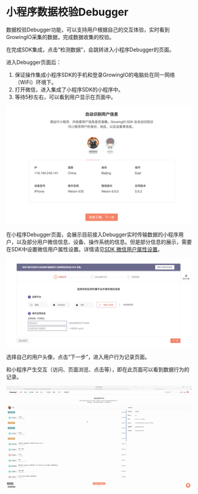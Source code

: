 # 小程序数据校验Debugger

数据校验Debugger功能，可以支持用户根据自己的交互体验，实时看到GrowingIO采集的数据，完成数据收集的校验。

在完成SDK集成，点击“检测数据”，会跳转进入小程序Debugger的页面。

进入Debugger页面后：

1. 保证操作集成小程序SDK的手机和登录GrowingIO的电脑处在同一网络（WiFi）环境下。
2. 打开微信，进入集成了小程序SDK的小程序中。
3. 等待5秒左右，可以看到用户显示在页面中。

![](../.gitbook/assets/image%20%2816%29.png)

在小程序Debugger页面，会展示目前接入Debugger实时传输数据的小程序用户，以及部分用户微信信息、设备、操作系统的信息。但是部分信息的展示，需要在SDK中设置微信用户属性设置。详情请见[SDK 微信用户属性设置](sdk-logic/wechat_user_atrributes_setting.md)。

![](../.gitbook/assets/image.png)

选择自己的用户头像，点击“下一步”，进入用户行为记录页面。

和小程序产生交互（访问、页面浏览、点击等），即在此页面可以看到数据行为的记录。

![](../.gitbook/assets/2018-07-10-23.04.19.gif)



